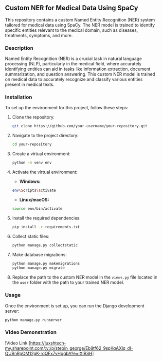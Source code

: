## Custom NER for Medical Data Using SpaCy

This repository contains a custom Named Entity Recognition (NER) system tailored for medical data using SpaCy. The NER model is trained to identify specific entities relevant to the medical domain, such as diseases, treatments, symptoms, and more.

### Description

Named Entity Recognition (NER) is a crucial task in natural language processing (NLP), particularly in the medical field, where accurately identifying entities can aid in tasks like information extraction, document summarization, and question answering. This custom NER model is trained on medical data to accurately recognize and classify various entities present in medical texts.

### Installation

To set up the environment for this project, follow these steps:

1. Clone the repository:

    ```bash
    git clone https://github.com/your-username/your-repository.git
    ```

2. Navigate to the project directory:

    ```bash
    cd your-repository
    ```

3. Create a virtual environment:

    ```bash
    python -m venv env
    ```

4. Activate the virtual environment:

    - **Windows:**

    ```bash
    env\Scripts\activate
    ```

    - **Linux/macOS:**

    ```bash
    source env/bin/activate
    ```

5. Install the required dependencies:

    ```bash
    pip install -r requirements.txt
    ```

6. Collect static files:

    ```bash
    python manage.py collectstatic
    ```

7. Make database migrations:

    ```bash
    python manage.py makemigrations
    python manage.py migrate
    ```

8. Replace the path to the custom NER model in the `views.py` file located in the `user` folder with the path to your trained NER model.

### Usage

Once the environment is set up, you can run the Django development server:

```bash
python manage.py runserver
```

### Video Demonstration
!Video Link [https://luxshtech-my.sharepoint.com/:v:/p/stebin_george/Eb8tf62_9spKqAXlq_dI-QUBnRpOM12gK-roQFx7vHgqbA?e=lXlBSH]
